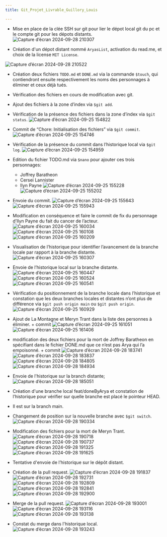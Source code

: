 ```yaml
---
title: Git_Projet_Livrable_Guillory_Louis

---
```


* Mise en place de la clée SSH sur git pour lier le dépot local git du pc et le compte git pour les dépots distants.
![Capture d’écran 2024-09-28 210307](https://hackmd.io/_uploads/H1Z54ASAR.png)


* Création d'un dépot distant nommé `AryasList`, activation du read.me, et choix de la license `MIT License`.

![Capture d’écran 2024-09-28 210522](https://hackmd.io/_uploads/r1uWERB00.png)


* Création deux fichiers `TODO.md` et `DONE.md` via la commande `$touch`, qui contiendront ensuite respectivement les noms des personnages à éliminer et ceux déjà tués. 
*  Vérification des fichiers en cours de modification avec git.
* Ajout des fichiers à la zone d’index via `$git add`.
* Vérification de la présence des fichiers dans la zone d’index via `$git status`.
![Capture d’écran 2024-09-25 154822](https://hackmd.io/_uploads/SJzf_0hB00.png)

* Commit de “Chore: Initialisation des fichiers” via `$git commit`.
![Capture d’écran 2024-09-25 154746](https://hackmd.io/_uploads/SyWOA2HCA.png)

* Vérification de la présence du commit dans l’historique local via `$git log`. 
![Capture d’écran 2024-09-25 154959](https://hackmd.io/_uploads/SJb_AnrR0.png)

* Edition du fichier TODO.md via `$nano` pour ajouter ces trois personnages:
    - Joffrey Baratheon
    - Cersei Lannister
    - Ilyn Payne
![Capture d’écran 2024-09-25 155228](https://hackmd.io/_uploads/HyWuC2SRA.png)
![Capture d’écran 2024-09-25 155202](https://hackmd.io/_uploads/rJM_02rRA.png)

* Envoie du commit.
![Capture d’écran 2024-09-25 155643](https://hackmd.io/_uploads/SJMu02B0R.png)
![Capture d’écran 2024-09-25 155943](https://hackmd.io/_uploads/r1MdAnHAC.png)

* Modification en conséquence et faire le commit de fix du personnage d’Ilyn Payne du fait du cancer de l’acteur.
![Capture d’écran 2024-09-25 160034](https://hackmd.io/_uploads/B1GO02HRA.png)
![Capture d’écran 2024-09-25 160108](https://hackmd.io/_uploads/rylbuA3BAC.png)
![Capture d’écran 2024-09-25 160209](https://hackmd.io/_uploads/SJzORhHCA.png)

* Visualisation de l’historique pour identifier l’avancement de la branche locale par rapport à la branche distante.
![Capture d’écran 2024-09-25 160307](https://hackmd.io/_uploads/HkMzOAnSRR.png)

* Envoie de l’historique local sur la branche distante.
![Capture d’écran 2024-09-25 160447](https://hackmd.io/_uploads/BJgGOChrAA.png)
![Capture d’écran 2024-09-25 160524](https://hackmd.io/_uploads/ByGfd0nHAC.png)
![Capture d’écran 2024-09-25 160541](https://hackmd.io/_uploads/BJGf_AnHA0.png)

* Vérification du positionnement de la branche locale dans l’historique et constation que les deux branches locales et distantes n’ont plus de différence via `$git push origin main` ou `$git push origin`.
![Capture d’écran 2024-09-25 160929](https://hackmd.io/_uploads/BJefuA2BCR.png)

* Ajout de La Montagne et Meryn Trant dans la liste des personnes à éliminer. + commit
![Capture d’écran 2024-09-25 161051](https://hackmd.io/_uploads/HJxz_A2HAA.png)
![Capture d’écran 2024-09-25 161406](https://hackmd.io/_uploads/B1WzdC3HC0.png)

* modification des deux fichiers pour la mort de Joffrey Baratheon en spécifiant dans le fichier DONE.md que ce n’est pas Arya qui l’a empoisonné. + commit
![Capture d’écran 2024-09-28 183741](https://hackmd.io/_uploads/Bkzd03SC0.png)
![Capture d’écran 2024-09-28 183837](https://hackmd.io/_uploads/SJGzdRnBCR.png)
![Capture d’écran 2024-09-28 184805](https://hackmd.io/_uploads/rylfO0hS0A.png)
![Capture d’écran 2024-09-28 184934](https://hackmd.io/_uploads/ry-fOA2SRA.png)

* Envoie de l'historique sur la branch distante;
![Capture d’écran 2024-09-28 185051](https://hackmd.io/_uploads/rkbMO0nH00.png)

* Création d'une branche local feat/doneByArya et constation de l’historique pour vérifier sur quelle branche est placé le pointeur HEAD.
* Il est sur la branch main.
* Changement de position sur la nouvelle branche avec `$git switch`.
![Capture d’écran 2024-09-28 190334](https://hackmd.io/_uploads/HkbGuR2r00.png)

* Modification des fichiers pour la mort de Meryn Trant.
![Capture d’écran 2024-09-28 190718](https://hackmd.io/_uploads/ByWfd02BR0.png)
![Capture d’écran 2024-09-28 190737](https://hackmd.io/_uploads/SkeMdRhr0R.png)
![Capture d’écran 2024-09-28 191325](https://hackmd.io/_uploads/H1gM_R2rRR.png)
![Capture d’écran 2024-09-28 191625](https://hackmd.io/_uploads/HkGMu0hHA0.png)

* Tentative d'envoie de l’historique sur le dépôt distant.
* Création de la pull request.
![Capture d’écran 2024-09-28 191837](https://hackmd.io/_uploads/rk7GuCnrRR.png)
![Capture d’écran 2024-09-28 192731](https://hackmd.io/_uploads/HkmM_02rCC.png)
![Capture d’écran 2024-09-28 192809](https://hackmd.io/_uploads/HJmG_R3SAA.png)
![Capture d’écran 2024-09-28 192841](https://hackmd.io/_uploads/BJNzuChrCC.png)
![Capture d’écran 2024-09-28 192900](https://hackmd.io/_uploads/H1Qf_A3HAR.png)
* Merge de la pull request.
![Capture d’écran 2024-09-28 193001](https://hackmd.io/_uploads/BybfOChrCA.png)
![Capture d’écran 2024-09-28 193116](https://hackmd.io/_uploads/r17fu0nHC0.png)
![Capture d’écran 2024-09-28 193138](https://hackmd.io/_uploads/r1NGOCnSAC.png)

* Constat du merge dans l'historique local.
![Capture d’écran 2024-09-28 193243](https://hackmd.io/_uploads/HyEzdChSRA.png)

